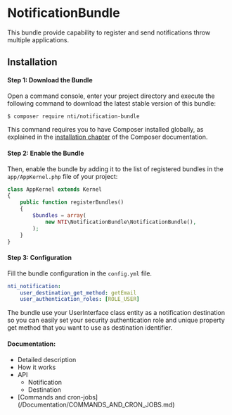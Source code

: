 NotificationBundle
===
This bundle provide capability to register and send notifications throw multiple applications.

## Installation


#### Step 1: Download the Bundle


Open a command console, enter your project directory and execute the
following command to download the latest stable version of this bundle:

```bash
$ composer require nti/notification-bundle
```

This command requires you to have Composer installed globally, as explained
in the [installation chapter](https://getcomposer.org/doc/00-intro.md)
of the Composer documentation.

#### Step 2: Enable the Bundle

Then, enable the bundle by adding it to the list of registered bundles
in the `app/AppKernel.php` file of your project:

```php
class AppKernel extends Kernel
{
    public function registerBundles()
    {
        $bundles = array(
            new NTI\NotificationBundle\NotificationBundle(),
        );
    }
}
```
#### Step 3: Configuration
 Fill the bundle configuration in the `config.yml` file.
 
 ```yaml
 nti_notification:
     user_destination_get_method: getEmail
     user_authentication_roles: [ROLE_USER]
 ```
 
 The bundle use your UserInterface class entity as a notification destination so you
 can easily set your security authentication role and unique property get method that
 you want to use as destination identifier.
 
 #### Documentation:
 
 * Detailed description
 * How it works
 * API
    * Notification
    * Destination
 * [Commands and cron-jobs] (/Documentation/COMMANDS_AND_CRON_JOBS.md)